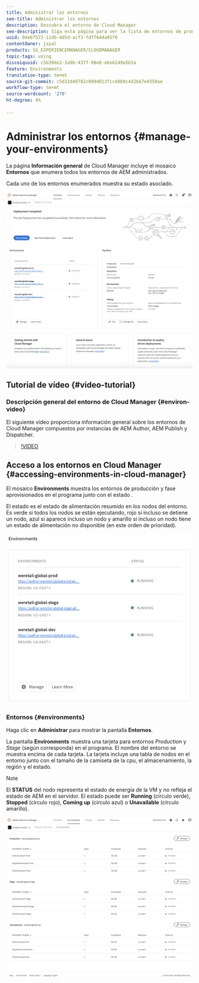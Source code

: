```yaml
---
title: Administrar los entornos
seo-title: Administrar los entornos
description: Descubra el entorno de Cloud Manager
seo-description: Siga esta página para ver la lista de entornos de producción y no de producción que se usan para configurar y ejecutar la canalización de CI/CD en Cloud Manager.
uuid: 04e67572-11db-4d5d-acf3-fd7f644a95f0
contentOwner: jsyal
products: SG_EXPERIENCEMANAGER/CLOUDMANAGER
topic-tags: using
discoiquuid: c5b39de2-3a9b-437f-98e8-e6e6249a5b3a
feature: Environments
translation-type: tm+mt
source-git-commit: c5d32d49782c899d013fcc60b9c4d2b67e9350ae
workflow-type: tm+mt
source-wordcount: '270'
ht-degree: 4%

---
```



# Administrar los entornos {#manage-your-environments}

La página **Información general** de Cloud Manager incluye el mosaico **Entornos** que enumera todos los entornos de AEM administrados.

Cada uno de los entornos enumerados muestra su estado asociado.

![](assets/Manage-Environ-Overview.png)

## Tutorial de vídeo {#video-tutorial}

### Descripción general del entorno de Cloud Manager {#environ-video}

El siguiente vídeo proporciona información general sobre los entornos de Cloud Manager compuestos por instancias de AEM Author, AEM Publish y Dispatcher.

>[!VIDEO](https://video.tv.adobe.com/v/26318/)

## Acceso a los entornos en Cloud Manager {#accessing-environments-in-cloud-manager}

El mosaico **Environments** muestra los entornos de producción y fase aprovisionados en el programa junto con el estado .

El estado es el estado de alimentación resumido en los nodos del entorno. Es verde si todos los nodos se están ejecutando, rojo si incluso se detiene un nodo, azul si aparece incluso un nodo y amarillo si incluso un nodo tiene un estado de alimentación no disponible (en este orden de prioridad).

![](assets/Environments-card-new.png)

### Entornos {#environments}

Haga clic en **Administrar** para mostrar la pantalla **Entornos**.

La pantalla **Environments** muestra una tarjeta para entornos *Production* y *Stage* (según corresponda) en el programa. El nombre del entorno se muestra encima de cada tarjeta. La tarjeta incluye una tabla de nodos en el entorno junto con el tamaño de la camiseta de la cpu, el almacenamiento, la región y el estado.

>[!NOTE]
>
>El **STATUS** del nodo representa el estado de energía de la VM y no refleja el estado de AEM en el servidor. El estado puede ser **Running** (círculo verde), **Stopped** (círculo rojo), **Coming up** (círculo azul) o **Unavailable** (círculo amarillo).

![](assets/Environments-tab.png)
